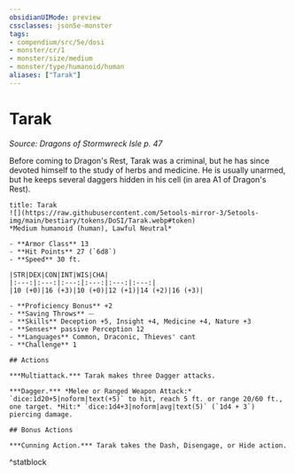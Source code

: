 ```yaml
---
obsidianUIMode: preview
cssclasses: json5e-monster
tags:
- compendium/src/5e/dosi
- monster/cr/1
- monster/size/medium
- monster/type/humanoid/human
aliases: ["Tarak"]
---
```

# Tarak
*Source: Dragons of Stormwreck Isle p. 47*  

Before coming to Dragon's Rest, Tarak was a criminal, but he has since devoted himself to the study of herbs and medicine. He is usually unarmed, but he keeps several daggers hidden in his cell (in area A1 of Dragon's Rest).

```ad-statblock
title: Tarak
![](https://raw.githubusercontent.com/5etools-mirror-3/5etools-img/main/bestiary/tokens/DoSI/Tarak.webp#token)
*Medium humanoid (human), Lawful Neutral*

- **Armor Class** 13
- **Hit Points** 27 (`6d8`)
- **Speed** 30 ft.

|STR|DEX|CON|INT|WIS|CHA|
|:---:|:---:|:---:|:---:|:---:|:---:|
|10 (+0)|16 (+3)|10 (+0)|12 (+1)|14 (+2)|16 (+3)|

- **Proficiency Bonus** +2
- **Saving Throws** ⏤
- **Skills** Deception +5, Insight +4, Medicine +4, Nature +3
- **Senses** passive Perception 12
- **Languages** Common, Draconic, Thieves' cant
- **Challenge** 1

## Actions

***Multiattack.*** Tarak makes three Dagger attacks.

***Dagger.*** *Melee or Ranged Weapon Attack:* `dice:1d20+5|noform|text(+5)` to hit, reach 5 ft. or range 20/60 ft., one target. *Hit:* `dice:1d4+3|noform|avg|text(5)` (`1d4 + 3`) piercing damage.

## Bonus Actions

***Cunning Action.*** Tarak takes the Dash, Disengage, or Hide action.
```
^statblock